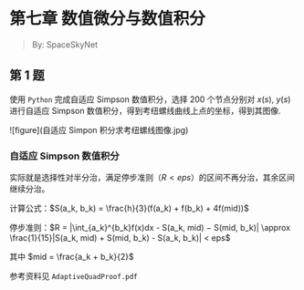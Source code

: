 # 第七章 数值微分与数值积分

> By: SpaceSkyNet

## 第 1 题

使用 `Python` 完成自适应 Simpson 数值积分，选择 $200$ 个节点分别对 $x(s)$, $y(s)$ 进行自适应 Simpson 数值积分，得到考纽螺线曲线上点的坐标，得到其图像.

![figure](自适应 Simpon 积分求考纽螺线图像.jpg)

### 自适应 Simpson 数值积分

实际就是选择性对半分治，满足停步准则（$R < eps$）的区间不再分治，其余区间继续分治。

计算公式：$S(a_k, b_k) = \frac{h}{3}(f(a_k) + f(b_k) + 4f(mid))$

停步准则：$R = |\int_{a_k}^{b_k}f(x)dx - S(a_k, mid) − S(mid, b_k)| \approx \frac{1}{15}|S(a_k, mid) + S(mid, b_k) - S(a_k, b_k)| < eps$

其中 $mid = \frac{a_k + b_k}{2}$

参考资料见 `AdaptiveQuadProof.pdf`

